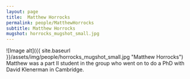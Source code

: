 ```yaml
---
layout: page
title:  Matthew Horrocks
permalink: people/MatthewHorrocks
subtitle: Matthew Horrocks
mugshot: horrocks_mugshot_small.jpg
---
```

![Image alt]({{ site.baseurl }}/assets/img/people/horrocks_mugshot_small.jpg "Matthew Horrocks")
Matthew was a part II student in the group who went on to do a PhD with David Klenerman in Cambridge.
